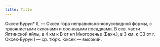 ```yaml
---
title: Title
---
```


Оксек-Бурун* II, — Оксек гора неправильно-конусовидной формы, с травянистыми
склонами и сосновыми посадками. В сев. части Ялтинской яйлы, в 4 км к В от нп
Многоречье (Бахч.), в 3 км. к СЗ от г. Оксек-Бурун I — ср. тюрк. юксек —
высокий.
